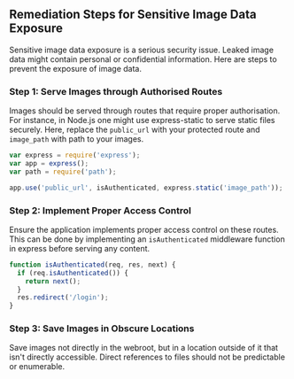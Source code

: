 

## Remediation Steps for Sensitive Image Data Exposure

Sensitive image data exposure is a serious security issue. Leaked image data might contain personal or confidential information. Here are steps to prevent the exposure of image data.

### Step 1: Serve Images through Authorised Routes
Images should be served through routes that require proper authorisation. For instance, in Node.js one might use express-static to serve static files securely. Here, replace the `public_url` with your protected route and `image_path` with path to your images.

```javascript
var express = require('express');
var app = express();
var path = require('path');

app.use('public_url', isAuthenticated, express.static('image_path'));
```

### Step 2: Implement Proper Access Control
Ensure the application implements proper access control on these routes. This can be done by implementing an `isAuthenticated` middleware function in express before serving any content.

```javascript
function isAuthenticated(req, res, next) {
  if (req.isAuthenticated()) { 
    return next(); 
  }
  res.redirect('/login');
}
```

### Step 3: Save Images in Obscure Locations
Save images not directly in the webroot, but in a location outside of it that isn't directly accessible. Direct references to files should not be predictable or enumerable.